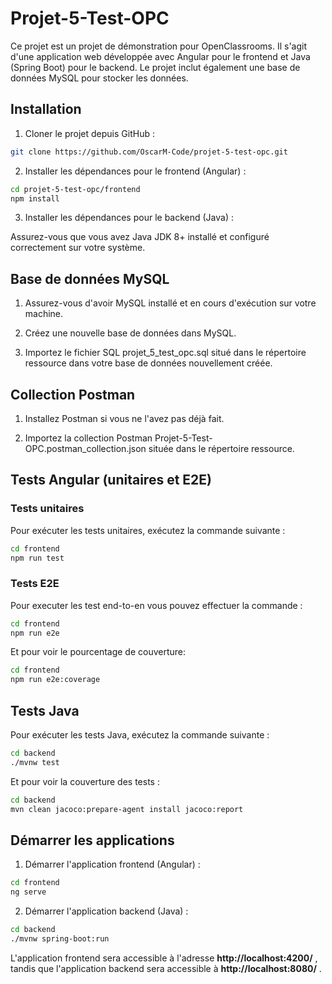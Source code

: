 # Projet-5-Test-OPC

Ce projet est un projet de démonstration pour OpenClassrooms. Il s'agit d'une application web développée avec Angular pour le frontend et Java (Spring Boot) pour le backend. Le projet inclut également une base de données MySQL pour stocker les données.

## Installation

1. Cloner le projet depuis GitHub :

```bash
git clone https://github.com/OscarM-Code/projet-5-test-opc.git
```

2. Installer les dépendances pour le frontend (Angular) :

```bash
cd projet-5-test-opc/frontend
npm install
```

3. Installer les dépendances pour le backend (Java) :

Assurez-vous que vous avez Java JDK 8+ installé et configuré correctement sur votre système.


## Base de données MySQL

1. Assurez-vous d'avoir MySQL installé et en cours d'exécution sur votre machine.

2. Créez une nouvelle base de données dans MySQL.

3. Importez le fichier SQL projet_5_test_opc.sql situé dans le répertoire ressource dans votre base de données nouvellement créée.

## Collection Postman

1. Installez Postman si vous ne l'avez pas déjà fait.

2. Importez la collection Postman Projet-5-Test-OPC.postman_collection.json située dans le répertoire ressource.

## Tests Angular (unitaires et E2E)

### Tests unitaires

Pour exécuter les tests unitaires, exécutez la commande suivante :

```bash
cd frontend
npm run test
```
### Tests E2E

Pour executer les test end-to-en vous pouvez effectuer la commande :

```bash
cd frontend
npm run e2e
```

Et pour voir le pourcentage de couverture:

```bash
cd frontend
npm run e2e:coverage
```

## Tests Java

Pour exécuter les tests Java, exécutez la commande suivante :

```bash
cd backend
./mvnw test
```

Et pour voir la couverture des tests : 

```bash
cd backend
mvn clean jacoco:prepare-agent install jacoco:report
```

## Démarrer les applications

1. Démarrer l'application frontend (Angular) :

```bash
cd frontend
ng serve

```

2. Démarrer l'application backend (Java) :

```bash
cd backend
./mvnw spring-boot:run
```


L'application frontend sera accessible à l'adresse **http://localhost:4200/** , tandis que l'application backend sera accessible à **http://localhost:8080/** .